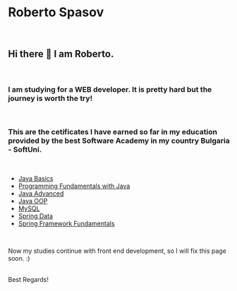 # Roberto Spasov
<br>

## Hi there 👋 I am Roberto. 

<br>

### I am studying for a WEB developer. It is pretty hard but the journey is worth the try! 

<br>

### This are the cetificates I have earned so far in my education provided by the best Software Academy in my country Bulgaria - SoftUni. 

<br>

*    [Java Basics](https://softuni.bg/certificates/details/125310/1d892477 "Learning the basics of programming language Java")
*    [Programming Fundamentals with Java](https://softuni.bg/certificates/details/169293/1fb49d57)
*    [Java Advanced](https://softuni.bg/certificates/details/161836/67400029)
*    [Java OOP](https://softuni.bg/certificates/details/168988/1526a52d)
*    [MySQL](https://softuni.bg/certificates/details/172158/99896a3c)
*    [Spring Data](https://softuni.bg/certificates/details/180536/5816b185)
*    [Spring Framework Fundamentals](https://softuni.bg/certificates/details/191514/eeadc9b7)

<br>

Now my studies continue with front end development, so I will fix this page soon. :)

<br>
Best Regards!
